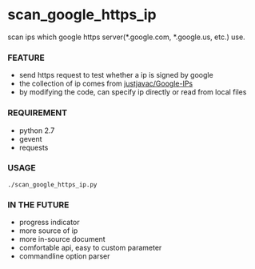 scan_google_https_ip
====================

scan ips which google https server(*.google.com, *.google.us, etc.) use.

### FEATURE
* send https request to test whether a ip is signed by google
* the collection of ip comes from [justjavac/Google-IPs][1]
* by modifying the code, can specify ip directly or read from local files

### REQUIREMENT
* python 2.7
* gevent
* requests

### USAGE
``./scan_google_https_ip.py``

### IN THE FUTURE
* progress indicator
* more source of ip
* more in-source document
* comfortable api, easy to custom parameter
* commandline option parser

[1]: https://github.com/justjavac/Google-IPs
